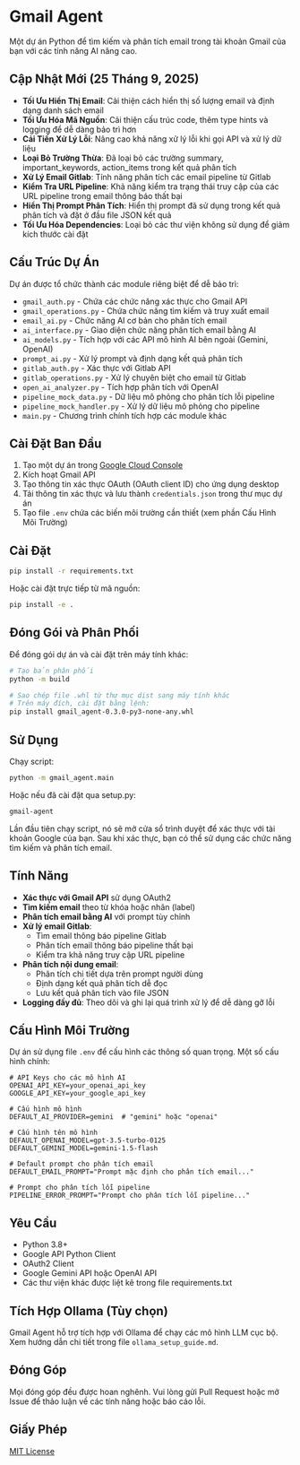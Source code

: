 # Gmail Agent

Một dự án Python để tìm kiếm và phân tích email trong tài khoản Gmail của bạn với các tính năng AI nâng cao.

## Cập Nhật Mới (25 Tháng 9, 2025)

- **Tối Ưu Hiển Thị Email**: Cải thiện cách hiển thị số lượng email và định dạng danh sách email
- **Tối Ưu Hóa Mã Nguồn**: Cải thiện cấu trúc code, thêm type hints và logging để dễ dàng bảo trì hơn
- **Cải Tiến Xử Lý Lỗi**: Nâng cao khả năng xử lý lỗi khi gọi API và xử lý dữ liệu
- **Loại Bỏ Trường Thừa**: Đã loại bỏ các trường summary, important_keywords, action_items trong kết quả phân tích
- **Xử Lý Email Gitlab**: Tính năng phân tích các email pipeline từ Gitlab
- **Kiểm Tra URL Pipeline**: Khả năng kiểm tra trạng thái truy cập của các URL pipeline trong email thông báo thất bại
- **Hiển Thị Prompt Phân Tích**: Hiển thị prompt đã sử dụng trong kết quả phân tích và đặt ở đầu file JSON kết quả
- **Tối Ưu Hóa Dependencies**: Loại bỏ các thư viện không sử dụng để giảm kích thước cài đặt

## Cấu Trúc Dự Án

Dự án được tổ chức thành các module riêng biệt để dễ bảo trì:

- `gmail_auth.py` - Chứa các chức năng xác thực cho Gmail API
- `gmail_operations.py` - Chứa chức năng tìm kiếm và truy xuất email
- `email_ai.py` - Chức năng AI cơ bản cho phân tích email
- `ai_interface.py` - Giao diện chức năng phân tích email bằng AI
- `ai_models.py` - Tích hợp với các API mô hình AI bên ngoài (Gemini, OpenAI)
- `prompt_ai.py` - Xử lý prompt và định dạng kết quả phân tích
- `gitlab_auth.py` - Xác thực với Gitlab API
- `gitlab_operations.py` - Xử lý chuyên biệt cho email từ Gitlab
- `open_ai_analyzer.py` - Tích hợp phân tích với OpenAI
- `pipeline_mock_data.py` - Dữ liệu mô phỏng cho phân tích lỗi pipeline
- `pipeline_mock_handler.py` - Xử lý dữ liệu mô phỏng cho pipeline
- `main.py` - Chương trình chính tích hợp các module khác

## Cài Đặt Ban Đầu

1. Tạo một dự án trong [Google Cloud Console](https://console.cloud.google.com/)
2. Kích hoạt Gmail API
3. Tạo thông tin xác thực OAuth (OAuth client ID) cho ứng dụng desktop
4. Tải thông tin xác thực và lưu thành `credentials.json` trong thư mục dự án
5. Tạo file `.env` chứa các biến môi trường cần thiết (xem phần Cấu Hình Môi Trường)

## Cài Đặt

```bash
pip install -r requirements.txt
```

Hoặc cài đặt trực tiếp từ mã nguồn:

```bash
pip install -e .
```

## Đóng Gói và Phân Phối

Để đóng gói dự án và cài đặt trên máy tính khác:

```bash
# Tạo bản phân phối
python -m build

# Sao chép file .whl từ thư mục dist sang máy tính khác
# Trên máy đích, cài đặt bằng lệnh:
pip install gmail_agent-0.3.0-py3-none-any.whl
```

## Sử Dụng

Chạy script:

```bash
python -m gmail_agent.main
```

Hoặc nếu đã cài đặt qua setup.py:

```bash
gmail-agent
```

Lần đầu tiên chạy script, nó sẽ mở cửa sổ trình duyệt để xác thực với tài khoản Google của bạn.
Sau khi xác thực, bạn có thể sử dụng các chức năng tìm kiếm và phân tích email.

## Tính Năng

- **Xác thực với Gmail API** sử dụng OAuth2
- **Tìm kiếm email** theo từ khóa hoặc nhãn (label)
- **Phân tích email bằng AI** với prompt tùy chỉnh
- **Xử lý email Gitlab**:
    - Tìm email thông báo pipeline Gitlab
    - Phân tích email thông báo pipeline thất bại
    - Kiểm tra khả năng truy cập URL pipeline
- **Phân tích nội dung email**:
    - Phân tích chi tiết dựa trên prompt người dùng
    - Định dạng kết quả phân tích dễ đọc
    - Lưu kết quả phân tích vào file JSON
- **Logging đầy đủ**: Theo dõi và ghi lại quá trình xử lý để dễ dàng gỡ lỗi

## Cấu Hình Môi Trường

Dự án sử dụng file `.env` để cấu hình các thông số quan trọng. Một số cấu hình chính:

```
# API Keys cho các mô hình AI
OPENAI_API_KEY=your_openai_api_key
GOOGLE_API_KEY=your_google_api_key

# Cấu hình mô hình
DEFAULT_AI_PROVIDER=gemini  # "gemini" hoặc "openai"

# Cấu hình tên mô hình
DEFAULT_OPENAI_MODEL=gpt-3.5-turbo-0125
DEFAULT_GEMINI_MODEL=gemini-1.5-flash

# Default prompt cho phân tích email
DEFAULT_EMAIL_PROMPT="Prompt mặc định cho phân tích email..."

# Prompt cho phân tích lỗi pipeline
PIPELINE_ERROR_PROMPT="Prompt cho phân tích lỗi pipeline..."
```

## Yêu Cầu

- Python 3.8+
- Google API Python Client
- OAuth2 Client
- Google Gemini API hoặc OpenAI API
- Các thư viện khác được liệt kê trong file requirements.txt

## Tích Hợp Ollama (Tùy chọn)

Gmail Agent hỗ trợ tích hợp với Ollama để chạy các mô hình LLM cục bộ. Xem hướng dẫn chi tiết trong file `ollama_setup_guide.md`.

## Đóng Góp

Mọi đóng góp đều được hoan nghênh. Vui lòng gửi Pull Request hoặc mở Issue để thảo luận về các tính năng hoặc báo cáo lỗi.

## Giấy Phép

[MIT License](LICENSE)

